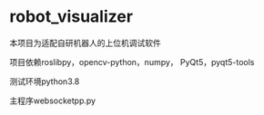 # robot_visualizer

本项目为适配自研机器人的上位机调试软件

项目依赖roslibpy，opencv-python，numpy， PyQt5，pyqt5-tools

测试环境python3.8

主程序websocketpp.py